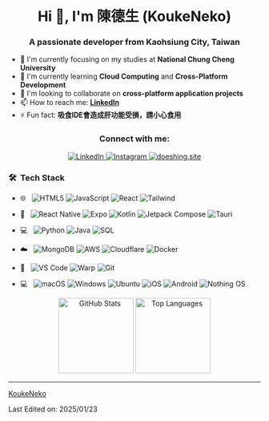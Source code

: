 <h1 align="center">Hi 👋, I'm 陳德生 (KoukeNeko)</h1>
<h3 align="center">A passionate developer from Kaohsiung City, Taiwan</h3>

- 🔭 I'm currently focusing on my studies at **National Chung Cheng University**
- 🌱 I'm currently learning **Cloud Computing** and **Cross-Platform Development**
- 👯 I'm looking to collaborate on **cross-platform application projects**
- 📫 How to reach me: **[LinkedIn](https://www.linkedin.com/in/doeshing)**
- ⚡ Fun fact: **吸食IDE會造成肝功能受損，請小心食用**

<h3 align="center">Connect with me:</h3>
<div align="center">
  <a href="https://www.linkedin.com/in/doeshing">
    <img src="https://img.shields.io/badge/LinkedIn-0077B5?style=for-the-badge&logo=linkedin&logoColor=white" alt="LinkedIn">
  </a>
  <a href="https://www.instagram.com/doeshing_9100">
    <img src="https://img.shields.io/badge/Instagram-E4405F?style=for-the-badge&logo=instagram&logoColor=white" alt="Instagram">
  </a>
  <a href="https://doeshing.site">
    <img src="https://img.shields.io/badge/doeshing.site-000000?style=for-the-badge&logo=ghost&logoColor=white" alt="doeshing.site">
  </a>
</div>

<h3> 🛠 &nbsp;Tech Stack</h3>

- 🌐 &nbsp;
  ![HTML5](https://img.shields.io/badge/HTML5-E34F26?style=for-the-badge&logo=html5&logoColor=white)
  ![JavaScript](https://img.shields.io/badge/JavaScript-F7DF1E?style=for-the-badge&logo=javascript&logoColor=black)
  ![React](https://img.shields.io/badge/React-20232A?style=for-the-badge&logo=react&logoColor=61DAFB)
  ![Tailwind](https://img.shields.io/badge/Tailwind_CSS-38B2AC?style=for-the-badge&logo=tailwind-css&logoColor=white)

- 📱 &nbsp;
  ![React Native](https://img.shields.io/badge/React_Native-20232A?style=for-the-badge&logo=react&logoColor=61DAFB)
  ![Expo](https://img.shields.io/badge/Expo-000020?style=for-the-badge&logo=expo&logoColor=white)
  ![Kotlin](https://img.shields.io/badge/Kotlin-0095D5?style=for-the-badge&logo=kotlin&logoColor=white)
  ![Jetpack Compose](https://img.shields.io/badge/Jetpack_Compose-3DDC84?style=for-the-badge&logo=android&logoColor=white)
  ![Tauri](https://img.shields.io/badge/Tauri-FFC131?style=for-the-badge&logo=Tauri&logoColor=white)

- 💻 &nbsp;
  ![Python](https://img.shields.io/badge/Python-3776AB?style=for-the-badge&logo=python&logoColor=white)
  ![Java](https://img.shields.io/badge/Java-ED8B00?style=for-the-badge&logo=openjdk&logoColor=white)
  ![SQL](https://img.shields.io/badge/SQL-4479A1?style=for-the-badge&logo=mysql&logoColor=white)

- ☁️ &nbsp;
  ![MongoDB](https://img.shields.io/badge/MongoDB-4EA94B?style=for-the-badge&logo=mongodb&logoColor=white)
  ![AWS](https://img.shields.io/badge/AWS-232F3E?style=for-the-badge&logo=amazon-aws&logoColor=white)
  ![Cloudflare](https://img.shields.io/badge/Cloudflare-F38020?style=for-the-badge&logo=cloudflare&logoColor=white)
  ![Docker](https://img.shields.io/badge/Docker-2496ED?style=for-the-badge&logo=docker&logoColor=white)

- 🔧 &nbsp;
  ![VS Code](https://img.shields.io/badge/Visual_Studio_Code-0078D4?style=for-the-badge&logo=visual-studio-code&logoColor=white)
  ![Warp](https://img.shields.io/badge/Warp-01A4FF?style=for-the-badge&logo=warp&logoColor=white)
  ![Git](https://img.shields.io/badge/Git-F05032?style=for-the-badge&logo=git&logoColor=white)

- 💻 &nbsp;
  ![macOS](https://img.shields.io/badge/macOS-000000?style=for-the-badge&logo=apple&logoColor=white)
  ![Windows](https://img.shields.io/badge/Windows-0078D6?style=for-the-badge&logo=windows&logoColor=white)
  ![Ubuntu](https://img.shields.io/badge/Ubuntu-E95420?style=for-the-badge&logo=ubuntu&logoColor=white)
  ![iOS](https://img.shields.io/badge/iOS-000000?style=for-the-badge&logo=ios&logoColor=white)
  ![Android](https://img.shields.io/badge/Android-3DDC84?style=for-the-badge&logo=android&logoColor=white)
  ![Nothing OS](https://img.shields.io/badge/Nothing_OS-000000?style=for-the-badge&logo=nothing&logoColor=white)

<p align="center">
  <img height="150" src="https://github-readme-stats.vercel.app/api?username=KoukeNeko&theme=react&show_icons=true&include_all_commits=true" alt="GitHub Stats"/>
  <img height="150" src="https://github-readme-stats.vercel.app/api/top-langs/?username=KoukeNeko&theme=react&layout=compact" alt="Top Languages"/>
</p>

------

[KoukeNeko](https://github.com/KoukeNeko)

Last Edited on: 2025/01/23
